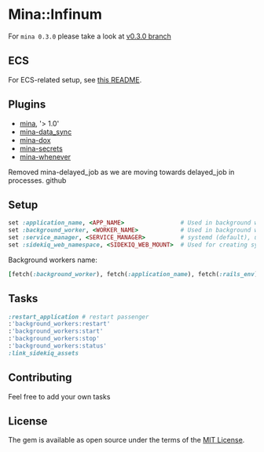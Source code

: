 # Mina::Infinum

For `mina 0.3.0` please take a look at [v0.3.0 branch](https://github.com/infinum/mina-infinum/tree/v0.3.0)

## ECS

For ECS-related setup, see [this README](lib/mina/infinum/ecs/README.md).

## Plugins

* [mina](https://github.com/mina-deploy/mina), '> 1.0'
* [mina-data_sync](https://github.com/d4be4st/mina-data_sync)
* [mina-dox](https://github.com/infinum/mina-dox)
* [mina-secrets](https://github.com/infinum/mina-secrets)
* [mina-whenever](https://github.com/mina-deploy/mina-whenever)

Removed mina-delayed_job as we are moving towards delayed_job in processes.
github

## Setup

``` ruby
set :application_name, <APP_NAME>                # Used in background workers tasks
set :background_worker, <WORKER_NAME>            # Used in background workers tasks (eg. 'dj')
set :service_manager, <SERVICE_MANAGER>          # systemd (default), upstart
set :sidekiq_web_namespace, <SIDEKIQ_WEB_MOUNT>  # Used for creating symlink to Sidekiq assets in public/
```

Background workers name:

```ruby
[fetch(:background_worker), fetch(:application_name), fetch(:rails_env)].join('-') # dj-labs-production
```

## Tasks

``` ruby
:restart_application # restart passenger
:'background_workers:restart'
:'background_workers:start'
:'background_workers:stop'
:'background_workers:status'
:link_sidekiq_assets
```

## Contributing

Feel free to add your own tasks

## License

The gem is available as open source under the terms of the [MIT License](http://opensource.org/licenses/MIT).
